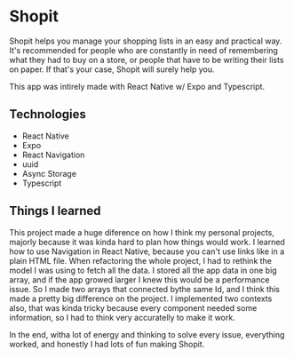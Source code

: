 # Shopit

Shopit helps you manage your shopping lists in an easy and practical way.
It's recommended for people who are constantly in need of remembering what they had to buy on a store,
or people that have to be writing their lists on paper. If that's your case, Shopit will surely help you.

This app was intirely made with React Native w/ Expo and Typescript.

## Technologies

- React Native
- Expo
- React Navigation
- uuid
- Async Storage
- Typescript

## Things I learned

This project made a huge diference on how I think my personal projects, majorly because it was kinda hard to plan how things would work.
I learned how to use Navigation in React Native, because you can't use links like in a plain HTML file.
When refactoring the whole project, I had to rethink the model I was using to fetch all the data. I stored all the app data in one big array, and if the app growed larger I knew this
would be a performance issue. So I made two arrays that connected bythe same Id, and I think this made a pretty big difference on the project.
I implemented two contexts also, that was kinda tricky because every component needed some information, so I had to think very accuratelly to make it work.

In the end, witha lot of energy and thinking to solve every issue, everything worked, and honestly I had lots of fun making Shopit.
